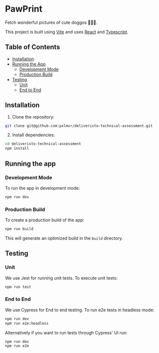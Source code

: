 # PawPrint

Fetch wonderful pictures of cute doggos 🐶🐶🐶.

This project is built using [Vite](https://vitejs.dev/) and uses [React](https://react.dev/) and [Typescript](https://www.typescriptlang.org/).

## Table of Contents

- [Installation](#installation)
- [Running the App](#running-the-app)
  - [Development Mode](#development-mode)
  - [Production Build](#production-build)
- [Testing](#testing)
  - [Unit](#unit)
  - [End to End](#end-to-end)

## Installation

1. Clone the repository:

```bash
git clone git@github.com:pxlmvr/deliveristo-technical-assessment.git
```

2. Install dependencies:

```bash
cd deliveristo-technical-assessment
npm install
```

## Running the app

### Development Mode

To run the app in development mode:

```bash
npm run dev
```

### Production Build

To create a production build of the app:

```bash
npm run build
```

This will generate an optimized build in the `build` directory.

## Testing

### Unit

We use Jest for running unit tests. To execute unit tests:

```bash
npm run test
```

### End to End

We use Cypress for End to end testing. To run e2e tests in headless mode:

```bash
npm run dev
npm run e2e:headless
```

Alternatively if you want to run tests through Cypress' UI run:

```bash
npm run dev
npm run e2e
```
